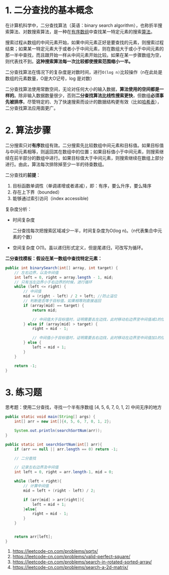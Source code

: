 # 1. 二分查找的基本概念

在计算机科学中，二分查找算法（英语：binary search algorithm），也称折半搜索算法、对数搜索算法，是一种在[有序数组](https://zh.wikipedia.org/wiki/有序数对)中查找某一特定元素的搜索[算法](https://zh.wikipedia.org/wiki/算法)。

搜索过程从数组的中间元素开始，如果中间元素正好是要查找的元素，则搜索过程结束；如果某一特定元素大于或者小于中间元素，则在数组大于或小于中间元素的那一半中查找，而且跟开始一样从中间元素开始比较。如果在某一步骤数组为空，则代表找不到。**这种搜索算法每一次比较都使搜索范围缩小一半。**

二分查找算法在情况下的复杂度是对数时间，进行`O(log n)`比较操作（n在此处是数组的元素数量，O是大O记号，log 是对数）

二分查找算法使用常数空间，无论对任何大小的输入数据，**算法使用的空间都是一样的**。除非输入数据数量很少，否则**二分查找算法比线性搜索更快**，但数组**必须事先被排序**。尽管特定的、为了快速搜索而设计的数据结构更有效（比如[哈希表](https://zh.wikipedia.org/wiki/哈希表)），二分查找算法应用面更广。

# 2. 算法步骤

二分搜索只对**有序**数组有效。二分搜索先比较数组中间元素和目标值。如果目标值与中间元素相等，则返回其在数组中的位置；如果目标值小于中间元素，则搜索继续在前半部分的数组中进行。如果目标值大于中间元素，则搜索继续在数组上部分进行。由此，算法每次排除掉至少一半的待查数组。

二分查找的**前提**：

1. 目标函数单调性（单调递增或者递减），即：有序，要么升序，要么降序
2. 存在上下界（bounded）
3. 能够通过索引访问（index accessible)

复杂度分析：

- 时间复杂度

  二分查找每次把搜索区域减少一半，时间复杂度为O(log n)。（n代表集合中元素的个数）

- 空间复杂度
  O(1)。虽以递归形式定义，但是尾递归，可改写为循环。

**二分查找模板：假设在某一数组中查找特定元素：**

```java
public int binarySearch(int[] array, int target) {
    // 左右边界，以及中间值
    int left = 0, right = array.length - 1, mid;
    // 只有当左边界小于右边界的时候，进行循环
    while (left <= right) {
        // 中间值
        mid = (right - left) / 2 + left; //防止溢位
        // 判断是否等于目标值，如果相等则直接返回
        if (array[mid] == target) {
            return mid;

            // 中间值大于目标值时，证明需要去左边找，此时移动右边界至中间值减1的位置
        } else if (array[mid] > target) {
            right = mid - 1;

            // 中间值小于目标值时，证明需要去右边找，此时移动左边界至中间值加1的位置
        } else {
            left = mid + 1;
        }
    }

    return -1;
}
```

# 3. 练习题

思考题：使用二分查找，寻找一个半有序数组 [4, 5, 6, 7, 0, 1, 2] 中间无序的地方

```java
public static void main(String[] args) {
    int[] arr = new int[]{4, 5, 6, 7, 0, 1, 2};

    System.out.println(searchSortNum(arr));
}

public static int searchSortNum(int[] arr){
    if (arr == null || arr.length == 0) return -1;

    // 二分查找

    // 记录左右边界及中间值
    int left = 0, right = arr.length-1, mid = 0;

    while (left < right){
        // 计算中间值
        mid = left + (right - left) / 2;

        if (arr[mid] > arr[right]){
            left = mid + 1;
        }else{
            right = mid - 1;
        }
    }


    return arr[left];
}

```



1. https://leetcode-cn.com/problems/sqrtx/
2. https://leetcode-cn.com/problems/valid-perfect-square/
3. https://leetcode-cn.com/problems/search-in-rotated-sorted-array/
4. https://leetcode-cn.com/problems/search-a-2d-matrix/